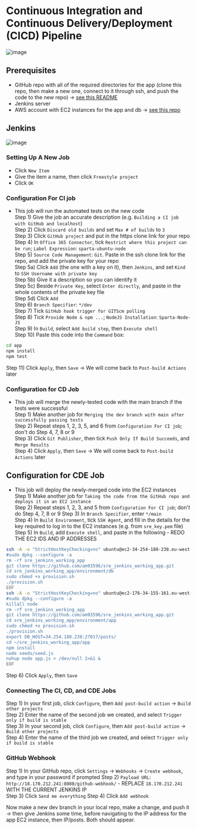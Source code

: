 # Continuous Integration and Continuous Delivery/Deployment (CICD) Pipeline
![image](https://user-images.githubusercontent.com/88166874/132583482-6d8060cb-54ac-43d7-8d7c-0ba62a9549a9.png)
## Prerequisites
- GitHub repo with all of the required directories for the app (clone this repo, then make a new one, connect to it through ssh, and push the code to the new repo) -> [see this README](https://github.com/am93596/SRE_Github_SSH/blob/main/README.md)  
- Jenkins server  
- AWS account with EC2 instances for the app and db -> [see this repo](https://github.com/am93596/SRE_intro_cloud_computing_two_tier_arch)  
## Jenkins
![image](https://user-images.githubusercontent.com/88166874/132583118-1a674c3b-0a95-420f-96bd-ea7c3a95ab29.png)
### Setting Up A New Job
- Click `New Item`
- Give the item a name, then click `Freestyle project`
- Click `OK`
### Configuration For CI job
- This job will run the automated tests on the new code  
Step 1) Give the job an accurate description (e.g. `Building a CI job with GitHub and localhost`)  
Step 2) Click `Discard old builds` and set `Max # of builds` to `3`  
Step 3) Click `GitHub project` and put in the https clone link for your repo  
Step 4) In `Office 365 Connector`, tick `Restrict where this project can be run`; `Label Expression`: `sparta-ubuntu-node`  
Step 5) `Source Code Management`: `Git`. Paste in the ssh clone link for the repo, and add the private key for your repo  
  Step 5a) Click `Add` (the one with a key on it), then `Jenkins`, and set `Kind` to `SSH Username with private key`  
  Step 5b) Give it a description so you can identify it  
  Step 5c) Beside `Private Key`, select `Enter directly`, and paste in the whole contents of the private key file  
  Step 5d) Click `Add`  
Step 6) `Branch Specifier`: `*/dev`  
Step 7) Tick `GitHub hook trigger for GITScm polling`  
Step 8) Tick `Provide Node & npm ...`; `NodeJS Installation`: `Sparta-Node-JS`  
Step 9) In `Build`, select `Add build step`, then `Execute shell`  
Step 10) Paste this code into the `Command` box:  
```bash
cd app
npm install
npm test
```  
Step 11) Click `Apply`, then `Save` -> We will come back to `Post-build Actions` later  
### Configuration for CD Job
- This job will merge the newly-tested code with the main branch if the tests were successful  
Step 1) Make another job for `Merging the dev branch with main after successfully passing tests`  
Step 2) Repeat steps 1, 2, 3, 5, and 6 from `Configuration For CI job`; don't do Step 4, 7, 8 or 9  
Step 3) Click `Git Publisher`, then tick `Push Only If Build Succeeds`, and `Merge Results`  
Step 4) Click `Apply`, then `Save` -> We will come back to `Post-build Actions` later  
## Configuration for CDE Job
- This job will deploy the newly-merged code into the EC2 instances  
Step 1) Make another job for `Taking the code from the GitHub repo and deploys it in an EC2 instance`  
Step 2) Repeat steps 1, 2, 3, and 5 from `Configuration For CI job`; don't do Step 4, 7, 8 or 9 
Step 3) In `Branch Specifier`, enter `*/main`  
Step 4) In `Build Environment`, tick `SSH Agent`, and fill in the details for the key required to log in to the EC2 instances (e.g. from `sre_key.pem` file)  
Step 5) In `Build`, add `Execute shell`, and paste in the following - REDO THE EC2 IDS AND IP ADDRESSES  
```bash
ssh -A -o "StrictHostKeyChecking=no" ubuntu@ec2-34-254-188-238.eu-west-1.compute.amazonaws.com  << EOF
#sudo dpkg --configure -a
rm -rf sre_jenkins_working_app
git clone https://github.com/am93596/sre_jenkins_working_app.git
cd sre_jenkins_working_app/environment/db
sudo chmod +x provision.sh
./provision.sh
EOF
ssh -A -o "StrictHostKeyChecking=no" ubuntu@ec2-176-34-155-161.eu-west-1.compute.amazonaws.com  << EOF
#sudo dpkg --configure -a
killall node
rm -rf sre_jenkins_working_app
git clone https://github.com/am93596/sre_jenkins_working_app.git
cd sre_jenkins_working_app/environment/app
sudo chmod +x provision.sh
./provision.sh
export DB_HOST=34.254.188.238:27017/posts/
cd ~/sre_jenkins_working_app/app
npm install
node seeds/seed.js
nohup node app.js > /dev/null 2>&1 &
EOF
```  
Step 6) Click `Apply`, then `Save`

### Connecting The CI, CD, and CDE Jobs
Step 1) In your first job, click `Configure`, then `Add post-build action` -> `Build other projects`  
Step 2) Enter the name of the second job we created, and select `Trigger only if build is stable`  
Step 3) In your second job, click `Configure`, then `Add post-build action` -> `Build other projects`  
Step 4) Enter the name of the third job we created, and select `Trigger only if build is stable`  

### GitHub Webhook
Step 1) In your GitHub repo, click `Settings` -> `Webhooks` -> `Create webhook`, and type in your password if prompted
Step 2) `Payload URL`: `http://18.170.212.241:8080/github-webhook/` - REPLACE `18.170.212.241` WITH THE CURRENT JENKINS IP  
Step 3) Click `Send me everything`
Step 4) Click `Add webhook`

Now make a new dev branch in your local repo, make a change, and push it -> then give Jenkins some time, before navigating to the IP address for the app EC2 instance, then IP/posts. Both should appear.
